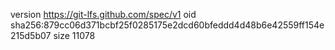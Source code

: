 version https://git-lfs.github.com/spec/v1
oid sha256:879cc06d371bcbf25f0285175e2dcd60bfeddd4d48b6e42559ff154e215d5b07
size 11078
